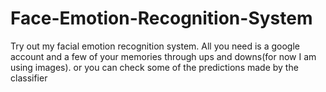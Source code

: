 # Face-Emotion-Recognition-System
Try out my facial emotion recognition system. All you need is a google account and a few of your memories through ups and downs(for now I am using images).
or you can check some of the predictions made by the classifier 

